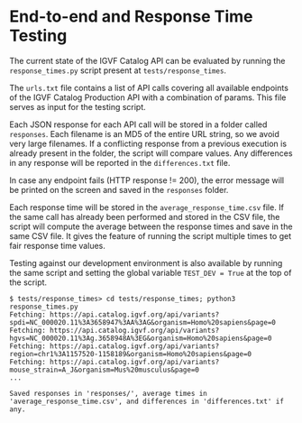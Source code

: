 # End-to-end and Response Time Testing

The current state of the IGVF Catalog API can be evaluated by running the `response_times.py` script present at `tests/response_times`.

The `urls.txt` file contains a list of API calls covering all available endpoints of the IGVF Catalog Production API with a combination of params. This file serves as input for the testing script.

Each JSON response for each API call will be stored in a folder called `responses`. Each filename is an MD5 of the entire URL string, so we avoid very large filenames. If a conflicting response from a previous execution is already present in the folder, the script will compare values. Any differences in any response will be reported in the `differences.txt` file.

In case any endpoint fails (HTTP response != 200), the error message will be printed on the screen and saved in the `responses` folder.

Each response time will be stored in the `average_response_time.csv` file. If the same call has already been performed and stored in the CSV file, the script will compute the average between the response times and save in the same CSV file. It gives the feature of running the script multiple times to get fair response time values.

Testing against our development environment is also available by running the same script and setting the global variable `TEST_DEV = True` at the top of the script.

```
$ tests/response_times> cd tests/response_times; python3 response_times.py
Fetching: https://api.catalog.igvf.org/api/variants?spdi=NC_000020.11%3A3658947%3AA%3AG&organism=Homo%20sapiens&page=0
Fetching: https://api.catalog.igvf.org/api/variants?hgvs=NC_000020.11%3Ag.3658948A%3EG&organism=Homo%20sapiens&page=0
Fetching: https://api.catalog.igvf.org/api/variants?region=chr1%3A1157520-1158189&organism=Homo%20sapiens&page=0
Fetching: https://api.catalog.igvf.org/api/variants?mouse_strain=A_J&organism=Mus%20musculus&page=0
...

Saved responses in 'responses/', average times in 'average_response_time.csv', and differences in 'differences.txt' if any.
```
